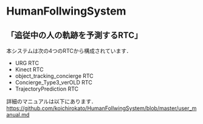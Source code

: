 <h1>HumanFollwingSystem</h1> 

<h2>「追従中の人の軌跡を予測するRTC」</h2>

本システムは次の4つのRTCから構成されています．  

- URG RTC
- Kinect RTC
- object_tracking_concierge RTC
- Concierge_Type3_verOLD RTC
- TrajectoryPrediction RTC

詳細のマニュアルは以下にあります．
https://github.com/koichirokato/HumanFollwingSystem/blob/master/user_manual.md
